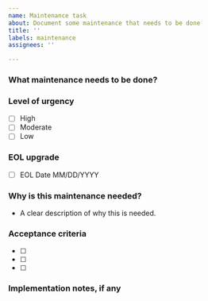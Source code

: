 ```yaml
---
name: Maintenance task
about: Document some maintenance that needs to be done
title: ''
labels: maintenance
assignees: ''

---
```

### What maintenance needs to be done?

### Level of urgency
- [ ] High
- [ ] Moderate
- [ ] Low

### EOL upgrade
- [ ] EOL Date MM/DD/YYYY

### Why is this maintenance needed?
- A clear description of why this is needed.

### Acceptance criteria
 - [ ]
 - [ ]
 - [ ]

### Implementation notes, if any


